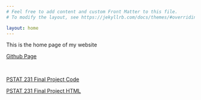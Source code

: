 ```yaml
---
# Feel free to add content and custom Front Matter to this file.
# To modify the layout, see https://jekyllrb.com/docs/themes/#overriding-theme-defaults

layout: home
---
```


This is the home page of my website

<a href="https://github.com/leoncw/">Github Page</a>

<br>

<a href="https://github.com/leoncw/PSTAT231_Final">PSTAT 231 Final Project Code</a>

<a href="https://leoncw.github.io/PSTAT231_Final/Final_Project_html_Broderick_Weinberg.html">PSTAT 231 Final Project HTML</a>


